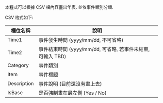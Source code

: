本程式可以根據 CSV 檔內容畫出年表. 並依事件類別分類.

CSV 格式如下:

| 欄位名稱     | 說明                                                      |
| ----------- |-----------------------------------------------------------|
| Time1       | 事件發生時間 (yyyy/mm/dd, 不可省略)                         |
| Time2       | 事件結束時間 (yyyy/mm/dd, 可省略, 若事件未結束, 可輸入 TBD)  |
| Category    | 事件類別                                                   |
| Item        | 事件標題                                                   |
| Description | 事件說明 (目前還沒有畫上去)                                 |
| IsBase      | 是否強制畫在最左側 (Yes / No)                               |
